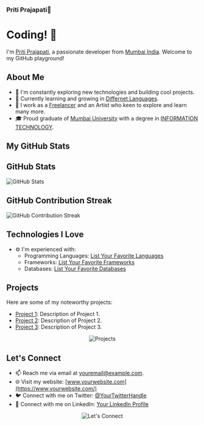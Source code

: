 ### Priti Prajapati👋

# Coding! 👋

I'm [Priti Prajapati](https://www.yourwebsite.com/), a passionate developer from [Mumbai,India](https://goo.gl/maps/9HwjyYPYtZo1YcVT6). Welcome to my GitHub playground!

<!-- About Me Section -->
## About Me

- 🚀 I'm constantly exploring new technologies and building cool projects.
- 🌱 Currently learning and growing in [Differnet Languages](#).
- 💼 I work as a [Freelancer](#) and an Artist who keen to explore and learn many more.
- 🎓 Proud graduate of [Mumbai University](#) with a degree in [INFORMATION TECHNOLOGY](#).

<!-- GitHub Stats Section -->

## My GitHub Stats

<!-- GitHub Stats Section -->
## GitHub Stats

<!-- Insert the dynamic GitHub stats section by using the following GitHub tag -->
![GitHub Stats](https://github-readme-stats.vercel.app/api?username=PRITIPRAJAPATI&show_icons=true&theme=dark)

<!-- GitHub Contribution Streak Section -->
## GitHub Contribution Streak

<!-- Insert the dynamic GitHub contribution streak section by using the following GitHub tag -->
![GitHub Contribution Streak](https://github-readme-streak-stats.herokuapp.com/?user=PRITIPRAJAPATI)


<!-- Technologies I Love Section -->
## Technologies I Love

- ⚙️ I'm experienced with:
  - Programming Languages: [List Your Favorite Languages](#)
  - Frameworks: [List Your Favorite Frameworks](#)
  - Databases: [List Your Favorite Databases](#)

<!-- Projects Section -->
## Projects

Here are some of my noteworthy projects:

- [Project 1](https://github.com/YourGitHubUsername/Project1): Description of Project 1.
- [Project 2](https://github.com/YourGitHubUsername/Project2): Description of Project 2.
- [Project 3](https://github.com/YourGitHubUsername/Project3): Description of Project 3.

<p align="center">
  <img src="https://github.com/YourGitHubUsername/YourGitHubUsername/raw/main/assets/projects.gif" alt="Projects">
</p>

<!-- Let's Connect Section -->
## Let's Connect

- 📫 Reach me via email at [youremail@example.com](mailto:youremail@example.com).
- 🌐 Visit my website: [www.yourwebsite.com](https://www.yourwebsite.com/)
- 🐦 Connect with me on Twitter: [@YourTwitterHandle](https://twitter.com/YourTwitterHandle)
- 💼 Connect with me on LinkedIn: [Your LinkedIn Profile](https://www.linkedin.com/in/yourlinkedinprofile)

<p align="center">
  <img src="https://github.com/YourGitHubUsername/YourGitHubUsername/raw/main/assets/connect.gif" alt="Let's Connect">
</p>




